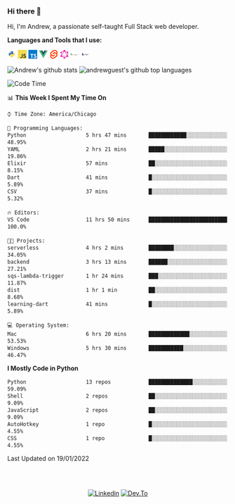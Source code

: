 ### Hi there 👋

Hi, I'm Andrew, a passionate self-taught Full Stack web developer.

**Languages and Tools that I use:**  

<code><img height="20" src="https://raw.githubusercontent.com/github/explore/80688e429a7d4ef2fca1e82350fe8e3517d3494d/topics/python/python.png"></code>
<code><img height="20" src="https://raw.githubusercontent.com/github/explore/80688e429a7d4ef2fca1e82350fe8e3517d3494d/topics/javascript/javascript.png"></code>
<code><img height="20" src="https://raw.githubusercontent.com/github/explore/80688e429a7d4ef2fca1e82350fe8e3517d3494d/topics/typescript/typescript.png"></code>
<code><img height="20" src="https://raw.githubusercontent.com/github/explore/80688e429a7d4ef2fca1e82350fe8e3517d3494d/topics/vue/vue.png"></code>
<code><img height="20" src="https://raw.githubusercontent.com/github/explore/42198dc9113595ddd22cc12771bb719c8cf08b67/topics/svelte/svelte.png"></code>
<code><img height="20" src="https://raw.githubusercontent.com/github/explore/5c058a388828bb5fde0bcafd4bc867b5bb3f26f3/topics/graphql/graphql.png"></code>
<code><img height="20" src="https://raw.githubusercontent.com/github/explore/80688e429a7d4ef2fca1e82350fe8e3517d3494d/topics/mongodb/mongodb.png"></code>
<code><img height="20" src="https://raw.githubusercontent.com/github/explore/d106aa3f6fa091ab80ab5c8cf0d931baff3caaea/topics/elixir/elixir.png"></code>

![Andrew's github stats](https://github-readme-stats.vercel.app/api?username=andrewguest&show_icons=true&theme=vue-dark&count_private=true)
<img height="180em" src="https://github-readme-stats.vercel.app/api/top-langs/?username=andrewguest&theme=vue-dark&layout=compact" alt="andrewguest's github top languages" />

<!--START_SECTION:waka-->
![Code Time](http://img.shields.io/badge/Code%20Time-927%20hrs%2047%20mins-blue)

📊 **This Week I Spent My Time On** 

```text
⌚︎ Time Zone: America/Chicago

💬 Programming Languages: 
Python                   5 hrs 47 mins       ████████████░░░░░░░░░░░░░   48.95% 
YAML                     2 hrs 21 mins       █████░░░░░░░░░░░░░░░░░░░░   19.86% 
Elixir                   57 mins             ██░░░░░░░░░░░░░░░░░░░░░░░   8.15% 
Dart                     41 mins             █░░░░░░░░░░░░░░░░░░░░░░░░   5.89% 
CSV                      37 mins             █░░░░░░░░░░░░░░░░░░░░░░░░   5.32%

🔥 Editors: 
VS Code                  11 hrs 50 mins      █████████████████████████   100.0%

🐱‍💻 Projects: 
serverless               4 hrs 2 mins        ████████░░░░░░░░░░░░░░░░░   34.05% 
backend                  3 hrs 13 mins       ██████░░░░░░░░░░░░░░░░░░░   27.21% 
sqs-lambda-trigger       1 hr 24 mins        ███░░░░░░░░░░░░░░░░░░░░░░   11.87% 
dist                     1 hr 1 min          ██░░░░░░░░░░░░░░░░░░░░░░░   8.68% 
learning-dart            41 mins             █░░░░░░░░░░░░░░░░░░░░░░░░   5.89%

💻 Operating System: 
Mac                      6 hrs 20 mins       █████████████░░░░░░░░░░░░   53.53% 
Windows                  5 hrs 30 mins       ███████████░░░░░░░░░░░░░░   46.47%

```

**I Mostly Code in Python** 

```text
Python                   13 repos            ██████████████░░░░░░░░░░░   59.09% 
Shell                    2 repos             ██░░░░░░░░░░░░░░░░░░░░░░░   9.09% 
JavaScript               2 repos             ██░░░░░░░░░░░░░░░░░░░░░░░   9.09% 
AutoHotkey               1 repo              █░░░░░░░░░░░░░░░░░░░░░░░░   4.55% 
CSS                      1 repo              █░░░░░░░░░░░░░░░░░░░░░░░░   4.55%

```



 Last Updated on 19/01/2022
<!--END_SECTION:waka-->

<br><br>
<p align="center">
   <a href="https://www.linkedin.com/in/andrew-guest-a891759a" target="_blank"><img src="https://img.shields.io/badge/LinkedIn-0077B5?style=for-the-badge&logo=linkedin&logoColor=white" alt="Linkedin"></a>
  <a href="https://dev.to/aguest" target="_blank"><img src="https://img.shields.io/badge/Dev.to-0A0A0A?style=for-the-badge&logo=dev%2Eto&logoColor=white" alt="Dev.To"></a>
</p>

